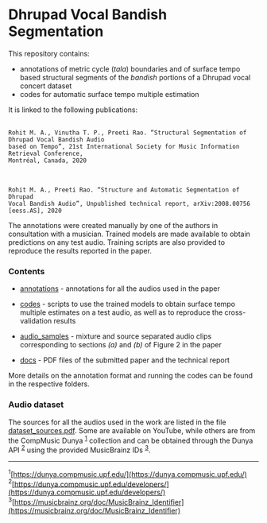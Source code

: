 # Dhrupad Vocal Bandish Segmentation
This repository contains:
* annotations of metric cycle (*tala*) boundaries and of surface tempo based structural segments of the *bandish* portions of a Dhrupad vocal concert dataset
* codes for automatic surface tempo multiple estimation </br>

It is linked to the following publications: </br> </br>
```
Rohit M. A., Vinutha T. P., Preeti Rao. “Structural Segmentation of Dhrupad Vocal Bandish Audio 
based on Tempo”, 21st International Society for Music Information Retrieval Conference,
Montréal, Canada, 2020
```
</br>

```
Rohit M. A., Preeti Rao. “Structure and Automatic Segmentation of Dhrupad 
Vocal Bandish Audio”, Unpublished technical report, arXiv:2008.00756 [eess.AS], 2020
```

The annotations were created manually by one of the authors in consultation with a musician. Trained models are made available to obtain predictions on any test audio. Training scripts are also provided to reproduce the results reported in the paper.

### Contents
* [annotations](./annotations) - annotations for all the audios used in the paper </br>
* [codes](./codes) - scripts to use the trained models to obtain surface tempo multiple estimates on a test audio, as well as to reproduce the cross-validation results </br>

* [audio_samples](./audio_samples) - mixture and source separated audio clips corresponding to sections *(a)* and *(b)* of Figure 2 in the paper
* [docs](./docs) - PDF files of the submitted paper and the technical report 

More details on the annotation format and running the codes can be found in the respective folders.

### Audio dataset
The sources for all the audios used in the work are listed in the file [dataset_sources.pdf](./annotations/dataset_sources.pdf). Some are available on YouTube, while others are from the CompMusic Dunya <sup>[1](#fn1)</sup> collection and can be obtained through the Dunya API <sup>[2](#fn2)</sup> using the provided MusicBrainz IDs <sup>[3](#fn3)</sup>. </br>

***

<a name="fn1"><sup>1</sup></a>[https://dunya.compmusic.upf.edu/](https://dunya.compmusic.upf.edu/) </br>
<a name="fn2"><sup>2</sup></a>[https://dunya.compmusic.upf.edu/developers/](https://dunya.compmusic.upf.edu/developers/) </br>
<a name="fn3"><sup>3</sup></a>[https://musicbrainz.org/doc/MusicBrainz_Identifier](https://musicbrainz.org/doc/MusicBrainz_Identifier) </br>
